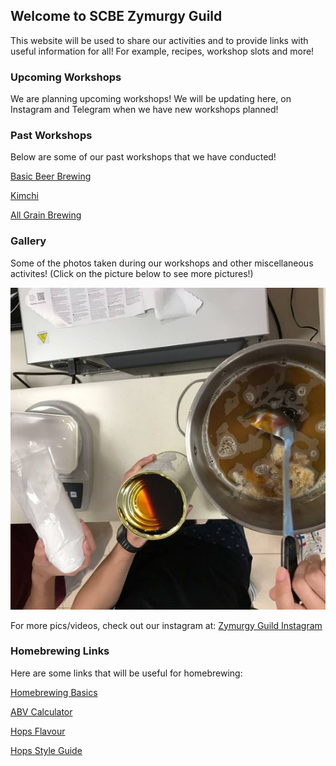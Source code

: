 ## Welcome to SCBE Zymurgy Guild

This website will be used to share our activities and to provide links with useful information for all! For example, recipes, workshop slots and more!

### Upcoming Workshops

We are planning upcoming workshops! We will be updating here, on Instagram and Telegram when we have new workshops planned!

### Past Workshops

Below are some of our past workshops that we have conducted!

[Basic Beer Brewing](./BasicBrewing.html)

[Kimchi](./KimchiW.html)

[All Grain Brewing](./AllG.html)

### Gallery

Some of the photos taken during our workshops and other miscellaneous activites! (Click on the picture below to see more pictures!)

[![Pic1](pic1.png)](https://zymurgyguild.github.io/Gallery.html)

For more pics/videos, check out our instagram at: [Zymurgy Guild Instagram](https://www.instagram.com/scbe_zymurgyguild/)

### Homebrewing Links

Here are some links that will be useful for homebrewing:

[Homebrewing Basics](http://www.howtobrew.com/)

[ABV Calculator](https://www.vinolab.hr/calculator/gravity-density-sugar-conversions-en19)

[Hops Flavour](https://byo.com/resource/hops/)

[Hops Style Guide](http://www.hopslist.com/style-guide/)

